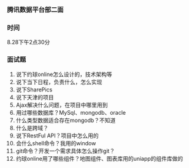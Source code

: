 ### 腾讯数据平台部二面

### 时间
8.28下午2点30分  

### 面试题
1. 说下约球online怎么设计的，技术架构等
2. 说下当下日程，负责什么，怎么实现
3. 说下SharePics
4. 说下天津的项目
5. Ajax解决什么问题，在项目中哪里用到
6. 用过哪些数据库？MySql、mongodb、oracle
7. 什么类型数据适合存在mongodb？不知道
8. 什么是跨域？
9. 说下RestFul API？项目中怎么用的
10. 会什么shell命令？我用的window
11. git命令？开发一个需求具体怎么操作git？
12. 约球online用了哪些组件？地图组件、图表库用的uniapp的组件库做的